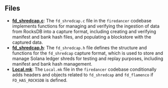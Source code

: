 
## Files
- **[fd_shredcap.c](shredcap/fd_shredcap.c.driver.md)**: The `fd_shredcap.c` file in the `firedancer` codebase implements functions for managing and verifying the ingestion of data from RocksDB into a capture format, including creating and verifying manifest and bank hash files, and populating a blockstore with the captured data.
- **[fd_shredcap.h](shredcap/fd_shredcap.h.driver.md)**: The `fd_shredcap.h` file defines the structure and functions for the `fd_shredcap` capture format, which is used to store and manage Solana ledger shreds for testing and replay purposes, including manifest and bank hash management.
- **[Local.mk](shredcap/Local.mk.driver.md)**: The `Local.mk` file in the `firedancer` codebase conditionally adds headers and objects related to `fd_shredcap` and `fd_flamenco` if `FD_HAS_ROCKSDB` is defined.
